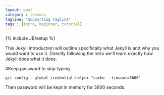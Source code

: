 ```yaml
---
layout: post
category : lessons
tagline: "Supporting tagline"
tags : [intro, beginner, tutorial]
---
```

{% include JB/setup %}

This Jekyll introduction will outline specifically  what Jekyll is and why you would want to use it.
Directly following the intro we'll learn exactly _how_ Jekyll does what it does.

#Keep password to skip typing
```
git config --global credential.helper "cache --timeout=3600"
```
Then password will be kept in memory for 3600 seconds.